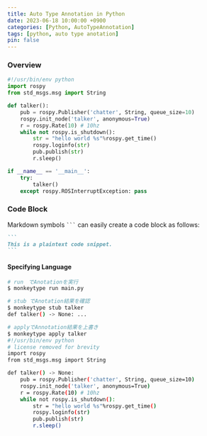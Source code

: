 ```yaml
---
title: Auto Type Annotation in Python
date: 2023-06-18 10:00:00 +0900
categories: [Python, AutoTypeAnnotation]
tags: [python, auto type anotation]
pin: false
---
```


### Overview

```py
#!/usr/bin/env python
import rospy
from std_msgs.msg import String

def talker():
    pub = rospy.Publisher('chatter', String, queue_size=10)
    rospy.init_node('talker', anonymous=True)
    r = rospy.Rate(10) # 10hz
    while not rospy.is_shutdown():
        str = "hello world %s"%rospy.get_time()
        rospy.loginfo(str)
        pub.publish(str)
        r.sleep()

if __name__ == '__main__':
    try:
        talker()
    except rospy.ROSInterruptException: pass
```

### Code Block

Markdown symbols ```` ``` ```` can easily create a code block as follows:

````md
```
This is a plaintext code snippet.
```
````

#### Specifying Language

``` bash
# run　でAnotationを実行
$ monkeytype run main.py

# stub でAnotation結果を確認
$ monkeytype stub talker
def talker() -> None: ...

# applyでAnnotation結果を上書き
$ monkeytype apply talker
#!/usr/bin/env python
# license removed for brevity
import rospy
from std_msgs.msg import String

def talker() -> None:
    pub = rospy.Publisher('chatter', String, queue_size=10)
    rospy.init_node('talker', anonymous=True)
    r = rospy.Rate(10) # 10hz
    while not rospy.is_shutdown():
        str = "hello world %s"%rospy.get_time()
        rospy.loginfo(str)
        pub.publish(str)
        r.sleep()
```